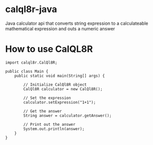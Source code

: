 # calql8r-java
Java calculator api that converts string expression to a calculateable mathematical expression and outs a numeric answer

# How to use CalQL8R
```
import calql8r.CalQl8R;

public class Main {
    public static void main(String[] args) {
        
        // Initialize CalQl8R object
        CalQl8R calculator = new CalQl8R();
        
        // Set the expression
        calculator.setExpression("1+1");

        // Get the answer
        String answer = calculator.getAnswer();
  
        // Print out the answer
        System.out.println(answer);
    }
}

```
